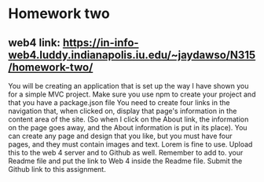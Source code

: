 # Homework two

## web4 link: https://in-info-web4.luddy.indianapolis.iu.edu/~jaydawso/N315/homework-two/

You will be creating an application that is set up the way I have shown you for a simple MVC project.
Make sure you use npm to create your project and that you have a package.json file
You need to create four links in the navigation that, when clicked on, display that page's information in the content area of the site. (So when I click on the About link, the information on the page goes away, and the About information is put in its place).
You can create any page and design that you like, but you must have four pages, and they must contain images and text. Lorem is fine to use.
Upload this to the web 4 server and to Github as well. Remember to add to. your Readme file and put the link to Web 4 inside the Readme file.
Submit the Github link to this assignment.
